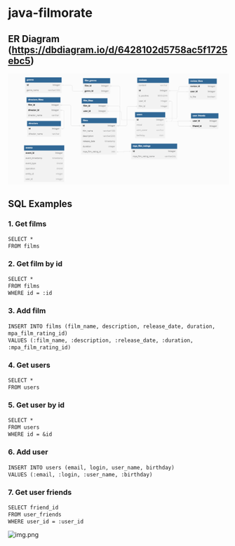 # java-filmorate
## ER Diagram (https://dbdiagram.io/d/6428102d5758ac5f1725ebc5)
![ER Diagramm](filmorate.png)
## SQL Examples
### 1. Get films
```
SELECT *
FROM films
```
### 2. Get film by id
```
SELECT *
FROM films
WHERE id = :id
```
### 3. Add film
```
INSERT INTO films (film_name, description, release_date, duration, mpa_film_rating_id)
VALUES (:film_name, :description, :release_date, :duration, :mpa_film_rating_id)
```
### 4. Get users
```
SELECT *
FROM users
```
### 5. Get user by id
```
SELECT *
FROM users
WHERE id = &id
```
### 6. Add user
```
INSERT INTO users (email, login, user_name, birthday)
VALUES (:email, :login, :user_name, :birthday)
```
### 7. Get user friends
```
SELECT friend_id
FROM user_friends
WHERE user_id = :user_id
```
 ![img.png](img.png)